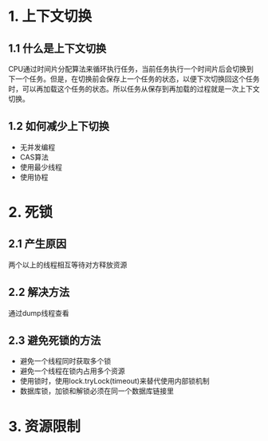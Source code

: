 # 1. 上下文切换
## 1.1 什么是上下文切换
CPU通过时间片分配算法来循环执行任务，当前任务执行一个时间片后会切换到下一个任务。但是，在切换前会保存上一个任务的状态，以便下次切换回这个任务时，可以再加载这个任务的状态。所以任务从保存到再加载的过程就是一次上下文切换。
## 1.2 如何减少上下切换
 - 无并发编程
 - CAS算法
 - 使用最少线程
 - 使用协程

# 2. 死锁
## 2.1 产生原因
两个以上的线程相互等待对方释放资源
## 2.2 解决方法
通过dump线程查看
## 2.3 避免死锁的方法
 - 避免一个线程同时获取多个锁
 - 避免一个线程在锁内占用多个资源
 - 使用锁时，使用lock.tryLock(timeout)来替代使用内部锁机制
 - 数据库锁，加锁和解锁必须在同一个数据库链接里

# 3. 资源限制
